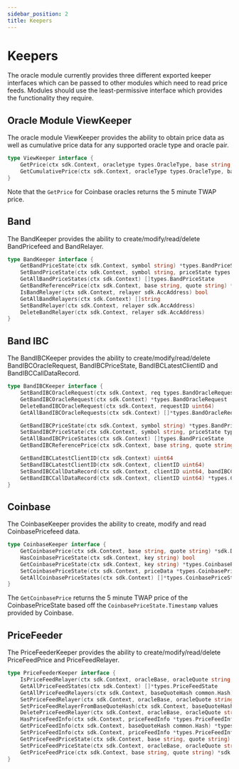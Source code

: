 ```yaml
---
sidebar_position: 2
title: Keepers
---
```


# Keepers

The oracle module currently provides three different exported keeper interfaces which can be passed to other modules
which need to read price feeds. Modules should use the least-permissive interface which provides the functionality they
require.

## Oracle Module ViewKeeper

The oracle module ViewKeeper provides the ability to obtain price data as well as cumulative price data for any
supported oracle type and oracle pair. 

```go
type ViewKeeper interface {
    GetPrice(ctx sdk.Context, oracletype types.OracleType, base string, quote string) *sdk.Dec // Returns the price for a given pair for a given oracle type.
    GetCumulativePrice(ctx sdk.Context, oracleType types.OracleType, base string, quote string) *sdk.Dec // Returns the cumulative price for a given pair for a given oracle type.
}
```

Note that the `GetPrice` for Coinbase oracles returns the 5 minute TWAP price. 

## Band

The BandKeeper provides the ability to create/modify/read/delete BandPricefeed and BandRelayer.

```go
type BandKeeper interface {
    GetBandPriceState(ctx sdk.Context, symbol string) *types.BandPriceState
    SetBandPriceState(ctx sdk.Context, symbol string, priceState types.BandPriceState)
    GetAllBandPriceStates(ctx sdk.Context) []types.BandPriceState
    GetBandReferencePrice(ctx sdk.Context, base string, quote string) *sdk.Dec
    IsBandRelayer(ctx sdk.Context, relayer sdk.AccAddress) bool
    GetAllBandRelayers(ctx sdk.Context) []string
    SetBandRelayer(ctx sdk.Context, relayer sdk.AccAddress)
    DeleteBandRelayer(ctx sdk.Context, relayer sdk.AccAddress)
}
```

## Band IBC

The BandIBCKeeper provides the ability to create/modify/read/delete BandIBCOracleRequest, BandIBCPriceState, BandIBCLatestClientID and BandIBCCallDataRecord.

```go
type BandIBCKeeper interface {
	SetBandIBCOracleRequest(ctx sdk.Context, req types.BandOracleRequest)
	GetBandIBCOracleRequest(ctx sdk.Context) *types.BandOracleRequest
	DeleteBandIBCOracleRequest(ctx sdk.Context, requestID uint64)
	GetAllBandIBCOracleRequests(ctx sdk.Context) []*types.BandOracleRequest

	GetBandIBCPriceState(ctx sdk.Context, symbol string) *types.BandPriceState
	SetBandIBCPriceState(ctx sdk.Context, symbol string, priceState types.BandPriceState)
	GetAllBandIBCPriceStates(ctx sdk.Context) []types.BandPriceState
	GetBandIBCReferencePrice(ctx sdk.Context, base string, quote string) *sdk.Dec

	GetBandIBCLatestClientID(ctx sdk.Context) uint64
	SetBandIBCLatestClientID(ctx sdk.Context, clientID uint64)
	SetBandIBCCallDataRecord(ctx sdk.Context, clientID uint64, bandIBCCallDataRecord []byte)
	GetBandIBCCallDataRecord(ctx sdk.Context, clientID uint64) *types.CalldataRecord
}
```

## Coinbase

The CoinbaseKeeper provides the ability to create, modify and read CoinbasePricefeed data.

```go
type CoinbaseKeeper interface {
    GetCoinbasePrice(ctx sdk.Context, base string, quote string) *sdk.Dec
    HasCoinbasePriceState(ctx sdk.Context, key string) bool
    GetCoinbasePriceState(ctx sdk.Context, key string) *types.CoinbasePriceState
    SetCoinbasePriceState(ctx sdk.Context, priceData *types.CoinbasePriceState) error
    GetAllCoinbasePriceStates(ctx sdk.Context) []*types.CoinbasePriceState
}
```

The `GetCoinbasePrice` returns the 5 minute TWAP price of the CoinbasePriceState based off the `CoinbasePriceState.Timestamp` values provided by Coinbase. 

## PriceFeeder

The PriceFeederKeeper provides the ability to create/modify/read/delete PriceFeedPrice and PriceFeedRelayer.

```go
type PriceFeederKeeper interface {
    IsPriceFeedRelayer(ctx sdk.Context, oracleBase, oracleQuote string, relayer sdk.AccAddress) bool
    GetAllPriceFeedStates(ctx sdk.Context) []*types.PriceFeedState
    GetAllPriceFeedRelayers(ctx sdk.Context, baseQuoteHash common.Hash) []string
    SetPriceFeedRelayer(ctx sdk.Context, oracleBase, oracleQuote string, relayer sdk.AccAddress)
    SetPriceFeedRelayerFromBaseQuoteHash(ctx sdk.Context, baseQuoteHash common.Hash, relayer sdk.AccAddress)
    DeletePriceFeedRelayer(ctx sdk.Context, oracleBase, oracleQuote string, relayer sdk.AccAddress)
    HasPriceFeedInfo(ctx sdk.Context, priceFeedInfo *types.PriceFeedInfo) bool
    GetPriceFeedInfo(ctx sdk.Context, baseQuoteHash common.Hash) *types.PriceFeedInfo
    SetPriceFeedInfo(ctx sdk.Context, priceFeedInfo *types.PriceFeedInfo)
    GetPriceFeedPriceState(ctx sdk.Context, base string, quote string) *types.PriceState
    SetPriceFeedPriceState(ctx sdk.Context, oracleBase, oracleQuote string, priceState *types.PriceState)
    GetPriceFeedPrice(ctx sdk.Context, base string, quote string) *sdk.Dec
}
```